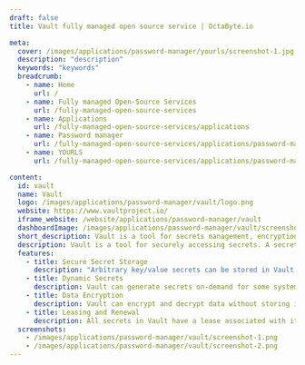 ```yaml
---
draft: false
title: Vault fully managed open source service | OctaByte.io

meta:
  cover: /images/applications/password-manager/yourls/screenshot-1.jpg
  description: "description"
  keywords: "keywords"
  breadcrumb:
    - name: Home
      url: /
    - name: Fully managed Open-Source Services
      url: /fully-managed-open-source-services
    - name: Applications
      url: /fully-managed-open-source-services/applications
    - name: Password manager
      url: /fully-managed-open-source-services/applications/password-manager
    - name: YOURLS
      url: /fully-managed-open-source-services/applications/password-manager/yourls

content:
  id: vault
  name: Vault
  logo: /images/applications/password-manager/vault/logo.png
  website: https://www.vaultproject.io/
  iframe_website: /website/applications/password-manager/vault
  dashboardImage: /images/applications/password-manager/vault/screenshot-1.png
  short_description: Vault is a tool for secrets management, encryption as a service, and privileged access management
  description: Vault is a tool for securely accessing secrets. A secret is anything that you want to tightly control access to, such as API keys, passwords, certificates, and more. Vault provides a unified interface to any secret, while providing tight access control and recording a detailed audit log.
  features:
    - title: Secure Secret Storage
      description: "Arbitrary key/value secrets can be stored in Vault. Vault encrypts these secrets prior to writing them to persistent storage, so gaining access to the raw storage isn't enough to access your secrets."
    - title: Dynamic Secrets
      description: Vault can generate secrets on-demand for some systems, such as AWS or SQL databases
    - title: Data Encryption
      description: Vault can encrypt and decrypt data without storing it. This allows security teams to define encryption parameters and developers to store encrypted data in a location such as a SQL database without having to design their own encryption methods.
    - title: Leasing and Renewal
      description: All secrets in Vault have a lease associated with it. At the end of the lease, Vault will automatically revoke that secret. Clients are able to renew leases via built-in renew APIs.
  screenshots:
    - /images/applications/password-manager/vault/screenshot-1.png
    - /images/applications/password-manager/vault/screenshot-2.png
---
```


